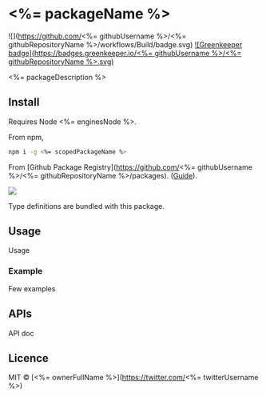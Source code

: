 # <%= packageName %>

![](https://github.com/<%= githubUsername %>/<%= githubRepositoryName %>/workflows/Build/badge.svg) [![Greenkeeper badge](https://badges.greenkeeper.io/<%= githubUsername %>/<%= githubRepositoryName %>.svg)](https://greenkeeper.io/)

<%= packageDescription %>

## Install

Requires Node <%= enginesNode %>.

From npm,

```sh
npm i -g <%= scopedPackageName %>
```

From [Github Package Registry](https://github.com/<%= githubUsername %>/<%= githubRepositoryName %>/packages). ([Guide](https://help.github.com/en/github/managing-packages-with-github-packages/configuring-npm-for-use-with-github-packages)).

[![](https://img.shields.io/badge/TypeScript-Ready-blue.svg)](https://www.typescriptlang.org/)

Type definitions are bundled with this package.

## Usage

Usage

### Example

Few examples

## APIs

API doc

## Licence

MIT &copy; [<%= ownerFullName %>](https://twitter.com/<%= twitterUsername %>)
